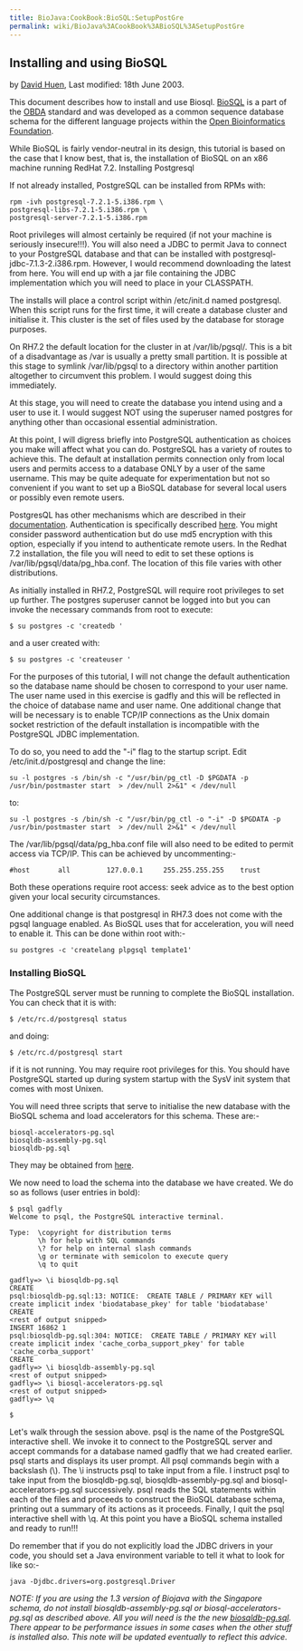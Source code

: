 ```yaml
---
title: BioJava:CookBook:BioSQL:SetupPostGre
permalink: wiki/BioJava%3ACookBook%3ABioSQL%3ASetupPostGre
---
```


Installing and using BioSQL
---------------------------

by [David Huen](User:David "wikilink"), Last modified: 18th June 2003.

This document describes how to install and use Biosql.
[BioSQL](http://www.biojava.org/download/biosql/) is a part of the
[OBDA](http://obda.open-bio.org/) standard and was developed as a common
sequence database schema for the different language projects within the
[Open Bioinformatics Foundation](http://www.open-bio.org/).

While BioSQL is fairly vendor-neutral in its design, this tutorial is
based on the case that I know best, that is, the installation of BioSQL
on an x86 machine running RedHat 7.2. Installing Postgresql

If not already installed, PostgreSQL can be installed from RPMs with:

    rpm -ivh postgresql-7.2.1-5.i386.rpm \
    postgresql-libs-7.2.1-5.i386.rpm \
    postgresql-server-7.2.1-5.i386.rpm

Root privileges will almost certainly be required (if not your machine
is seriously insecure!!!). You will also need a JDBC to permit Java to
connect to your PostgreSQL database and that can be installed with
postgresql-jdbc-7.1.3-2.i386.rpm. However, I would recommend downloading
the latest from here. You will end up with a jar file containing the
JDBC implementation which you will need to place in your CLASSPATH.

The installs will place a control script within /etc/init.d named
postgresql. When this script runs for the first time, it will create a
database cluster and initialise it. This cluster is the set of files
used by the database for storage purposes.

On RH7.2 the default location for the cluster in at /var/lib/pgsql/.
This is a bit of a disadvantage as /var is usually a pretty small
partition. It is possible at this stage to symlink /var/lib/pgsql to a
directory within another partition altogether to circumvent this
problem. I would suggest doing this immediately.

At this stage, you will need to create the database you intend using and
a user to use it. I would suggest NOT using the superuser named postgres
for anything other than occasional essential administration.

At this point, I will digress briefly into PostgreSQL authentication as
choices you make will affect what you can do. PostgreSQL has a variety
of routes to achieve this. The default at installation permits
connection only from local users and permits access to a database ONLY
by a user of the same username. This may be quite adequate for
experimentation but not so convenient if you want to set up a BioSQL
database for several local users or possibly even remote users.

PostgresQL has other mechanisms which are described in their
[documentation](http://www.postgresql.org/idocs/index.php).
Authentication is specifically described
[here](http://www.postgresql.org/idocs/index.php?client-authentication.html).
You might consider password authentication but do use md5 encryption
with this option, especially if you intend to authenticate remote users.
In the Redhat 7.2 installation, the file you will need to edit to set
these options is /var/lib/pgsql/data/pg\_hba.conf. The location of this
file varies with other distributions.

As initially installed in RH7.2, PostgreSQL will require root privileges
to set up further. The postgres superuser cannot be logged into but you
can invoke the necessary commands from root to execute:

`$ su postgres -c 'createdb `<insert db name here>`'`

and a user created with:

`$ su postgres -c 'createuser `<insert user name here>`'`

For the purposes of this tutorial, I will not change the default
authentication so the database name should be chosen to correspond to
your user name. The user name used in this exercise is gadfly and this
will be reflected in the choice of database name and user name. One
additional change that will be necessary is to enable TCP/IP connections
as the Unix domain socket restriction of the default installation is
incompatible with the PostgreSQL JDBC implementation.

To do so, you need to add the "-i" flag to the startup script. Edit
/etc/init.d/postgresql and change the line:

    su -l postgres -s /bin/sh -c "/usr/bin/pg_ctl -D $PGDATA -p /usr/bin/postmaster start  > /dev/null 2>&1" < /dev/null

to:

    su -l postgres -s /bin/sh -c "/usr/bin/pg_ctl -o "-i" -D $PGDATA -p /usr/bin/postmaster start  > /dev/null 2>&1" < /dev/null

The /var/lib/pgsql/data/pg\_hba.conf file will also need to be edited to
permit access via TCP/IP. This can be achieved by uncommenting:-

    #host       all         127.0.0.1     255.255.255.255    trust

Both these operations require root access: seek advice as to the best
option given your local security circumstances.

One additional change is that postgresql in RH7.3 does not come with the
pgsql language enabled. As BioSQL uses that for acceleration, you will
need to enable it. This can be done within root with:-

    su postgres -c 'createlang plpgsql template1'

### Installing BioSQL

The PostgreSQL server must be running to complete the BioSQL
installation. You can check that it is with:

`$ /etc/rc.d/postgresql status`

and doing:

`$ /etc/rc.d/postgresql start`

if it is not running. You may require root privileges for this. You
should have PostgreSQL started up during system startup with the SysV
init system that comes with most Unixen.

You will need three scripts that serve to initialise the new database
with the BioSQL schema and load accelerators for this schema. These
are:-

`biosql-accelerators-pg.sql`  
`biosqldb-assembly-pg.sql`  
`biosqldb-pg.sql`

They may be obtained from
[here](http://www.biojava.org/download/biosql/).

We now need to load the schema into the database we have created. We do
so as follows (user entries in bold):

    $ psql gadfly
    Welcome to psql, the PostgreSQL interactive terminal.

    Type:  \copyright for distribution terms
           \h for help with SQL commands
           \? for help on internal slash commands
           \g or terminate with semicolon to execute query
           \q to quit

    gadfly=> \i biosqldb-pg.sql
    CREATE
    psql:biosqldb-pg.sql:13: NOTICE:  CREATE TABLE / PRIMARY KEY will create implicit index 'biodatabase_pkey' for table 'biodatabase'
    CREATE
    <rest of output snipped>
    INSERT 16862 1
    psql:biosqldb-pg.sql:304: NOTICE:  CREATE TABLE / PRIMARY KEY will create implicit index 'cache_corba_support_pkey' for table 'cache_corba_support'
    CREATE
    gadfly=> \i biosqldb-assembly-pg.sql
    <rest of output snipped>
    gadfly=> \i biosql-accelerators-pg.sql
    <rest of output snipped>
    gadfly=> \q

    $

Let's walk through the session above. psql is the name of the PostgreSQL
interactive shell. We invoke it to connect to the PostgreSQL server and
accept commands for a database named gadfly that we had created earlier.
psql starts and displays its user prompt. All psql commands begin with a
backslash (\\). The \\i instructs psql to take input from a file. I
instruct psql to take input from the biosqldb-pg.sql,
biosqldb-assembly-pg.sql and biosql-accelerators-pg.sql successively.
psql reads the SQL statements within each of the files and proceeds to
construct the BioSQL database schema, printing out a summary of its
actions as it proceeds. Finally, I quit the psql interactive shell with
\\q. At this point you have a BioSQL schema installed and ready to
run!!!

Do remember that if you do not explicitly load the JDBC drivers in your
code, you should set a Java environment variable to tell it what to look
for like so:-

`java -Djdbc.drivers=org.postgresql.Driver `<whatever your java code is>` `

*NOTE: If you are using the 1.3 version of Biojava with the Singapore
schema, do not install biosqldb-assembly-pg.sql or
biosql-accelerators-pg.sql as described above. All you will need is the
the new
[biosqldb-pg.sql](http://cvs.open-bio.org/cgi-bin/viewcvs/viewcvs.cgi/biosql-schema/sql/?cvsroot=biosql).
There appear to be performance issues in some cases when the other stuff
is installed also. This note will be updated eventually to reflect this
advice.*
